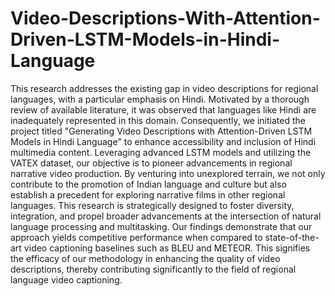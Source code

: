 # Video-Descriptions-With-Attention-Driven-LSTM-Models-in-Hindi-Language

This research addresses the existing gap in video descriptions for regional languages, with a
particular emphasis on Hindi. Motivated by a thorough review of available literature, it was
observed that languages like Hindi are inadequately represented in this domain. Consequently,
we initiated the project titled "Generating Video Descriptions with Attention-Driven
LSTM Models in Hindi Language" to enhance accessibility and inclusion of Hindi
multimedia content. Leveraging advanced LSTM models and utilizing the VATEX dataset,
our objective is to pioneer advancements in regional narrative video production. By venturing
into unexplored terrain, we not only contribute to the promotion of Indian language and
culture but also establish a precedent for exploring narrative films in other regional languages.
This research is strategically designed to foster diversity, integration, and propel broader
advancements at the intersection of natural language processing and multitasking.
Our findings demonstrate that our approach yields competitive performance when compared
to state-of-the-art video captioning baselines such as BLEU and METEOR. This signifies
the efficacy of our methodology in enhancing the quality of video descriptions, thereby
contributing significantly to the field of regional language video captioning.
